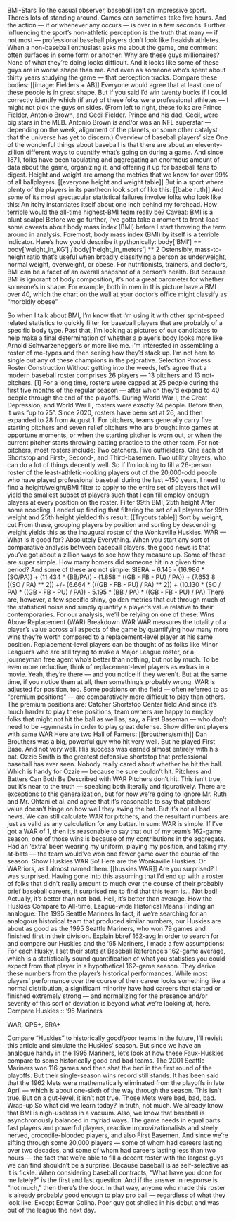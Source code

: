 BMI-Stars
To the casual observer, baseball isn’t an impressive sport. There’s lots of standing around. Games can sometimes take five hours. And the action — if or whenever any occurs — is over in a few seconds.
Further influencing the sport’s non-athletic perception is the truth that many — if not most — professional baseball players don’t look like freakish athletes. When a non-baseball enthusiast asks me about the game, one comment often surfaces in some form or another:
Why are these guys millionaires? None of what they’re doing looks difficult. And it looks like some of these guys are in worse shape than me.
And even as someone who’s spent about thirty years studying the game — that perception tracks.
Compare these bodies:
[[image: Fielders + AB]]
Everyone would agree that at least one of these people is in great shape. But if you said I’d win twenty bucks if I could correctly identify which (if any) of these folks were professional athletes — I might not pick the guys on sides.
(From left to right, these folks are Prince Fielder, Antonio Brown, and Cecil Fielder. Prince and his dad, Cecil, were big stars in the MLB. Antonio Brown is and/or was an NFL superstar — depending on the week, alignment of the planets, or some other catalyst that the universe has yet to discern.)
Overview of baseball players’ size
One of the wonderful things about baseball is that there are about an eleventy-zillion different ways to quantify what’s going on during a game. And since 1871, folks have been tabulating and aggregating an enormous amount of data about the game, organizing it, and offering it up for baseball fans to digest.
Height and weight are among the metrics that we know for over 99% of all ballplayers.
[[everyone height and weight table]]
But in a sport where plenty of the players in its pantheon look sort of like this:
[[babe ruth]]
And some of its most spectacular statistical failures involve folks who look like this:
An itchy instantiates itself about one inch behind my forehead.
How terrible would the all-time highest-BMI team really be?
Caveat: BMI is a blunt scalpel
Before we go further, I’ve gotta take a moment to front-load some caveats about body mass index (BMI) before I start throwing the term around in analysis.
Foremost, body mass index (BMI) by itself is a terrible indicator. Here’s how you’d describe it pythonically:
body[‘BMI’] == body[‘weight_in_KG’] / body[‘height_in_meters’] ** 2
Ostensibly, mass-to-height ratio that’s useful when broadly classifying a person as underweight, normal weight, overweight, or obese. For nutritionists, trainers, and doctors, BMI can be a facet of an overall snapshot of a person’s health.
But because BMI is ignorant of body composition, it’s not a great barometer for whether someone’s in shape. For example, both in men in this picture have a BMI over 40, which the chart on the wall at your doctor’s office might classify as “morbidly obese”

So when I talk about BMI, I’m know that I’m using it with other sprint-speed related statistics to quickly filter for baseball players that are probably of a specific body type. Past that, I’m looking at pictures of our candidates to help make a final determination of whether a player’s body looks more like Arnold Schwarzenegger’s or more like me.
I’m interested in assembling a roster of me-types and then seeing how they’d stack up. I’m not here to single out any of these champions in the pejorative.
Selection Process
Roster Construction
Without getting into the weeds, let’s agree that a modern baseball roster comprises 26 players — 13 pitchers and 13 not-pitchers.
[1]  For a long time, rosters were capped at 25 people during the first five months of the regular season — after which they’d expand to 40 people through the end of the playoffs. During World War I, the Great Depression, and World War II, rosters were exactly 24 people. Before then, it was “up to 25”. Since 2020, rosters have been set at 26, and then expanded to 28 from August 1.
For pitchers, teams generally carry five starting pitchers and seven relief pitchers who are brought into games at opportune moments, or when the starting pitcher is worn out, or when the current pitcher starts throwing batting practice to the other team.
For not-pitchers, most rosters include:
Two catchers.
Five outfielders.
One each of Shortstop and First-, Second-, and Third-basemen.
Two utility players, who can do a lot of things decently well.
So if I’m looking to fill a 26-person roster of the least-athletic-looking players out of the 20,000-odd people who have played professional baseball during the last ~150 years, I need to find a height/weight/BMI filter to apply to the entire set of players that will yield the smallest subset of players such that I can fill employ enough players at every position on the roster.
Filter 99th BMI, 25th height
After some noodling, I ended up finding that filtering the set of all players for 99th weight and 25th height yielded this result:
[[Tryouts table]]
Sort by weight, cut
From these, grouping players by position and sorting by descending weight yields this as the inaugural roster of the Wonkaville Huskies.
WAR — What is it good for? Absolutely Everything.
When you start any sort of comparative analysis between baseball players, the good news is that you’ve got about a zillion ways to see how they measure up. Some of these are super simple.
How many homers did someone hit in a given time period?
And some of these are not simple:
SIERA = 6.145 - (16.986 * (SO/PA)) + (11.434 * (BB/PA)) - (1.858 * ((GB - FB - PU) / PA)) + (7.653 8 ((SO / PA) ** 2)) +/- (6.664 * (((GB - FB - PU) / PA) ** 2)) + (10.130 * (SO / PA) * ((GB - FB - PU) / PA)) - 5.195 * (BB / PA) * ((GB - FB - PU) / PA)
There are, however, a few specific shiny, golden metrics that cut through much of the statistical noise and simply quantify a player’s value relative to their contemporaries.
For our analysis, we’ll be relying on one of these: Wins Above Replacement (WAR)
Breakdown WAR
WAR measures the totality of a player’s value across all aspects of the game by quantifying how many more wins they’re worth compared to a replacement-level player at his same position.
Replacement-level players can be thought of as folks like Minor Leaguers who are still trying to make a Major League roster, or a journeyman free agent who’s better than nothing, but not by much.
To be even more reductive, think of replacement-level players as extras in a movie. Yeah, they’re there — and you notice if they weren’t. But at the same time, if you notice them at all, then something’s probably wrong.
WAR is adjusted for position, too. Some positions on the field — often referred to as “premium positions” — are comparatively more difficult to play than others. The premium positions are:
Catcher
Shortstop
Center field
And since it’s much harder to play these positions, team owners are happy to employ folks that might not hit the ball as well as, say, a First Baseman — who don’t need to be ~gymnasts in order to play great defense.
Show different players with same WAR
Here are two Hall of Famers:
[[brouthers/smith]]
Dan Brouthers was a big, powerful guy who hit very well. But he played First Base. And not very well. His success was earned almost entirely with his bat.
Ozzie Smith is the greatest defensive shortstop that professional baseball has ever seen. Nobody really cared about whether he hit the ball. Which is handy for Ozzie — because he sure couldn’t hit.
Pitchers and Batters Can Both Be Described with WAR
Pitchers don’t hit.
This isn’t true, but it’s near to the truth — speaking both literally and figuratively.
There are exceptions to this generalization, but for now we’re going to ignore Mr. Ruth and Mr. Ohtani et al. and agree that it’s reasonable to say that pitchers’ value doesn’t hinge on how well they swing the bat.
But it’s not all bad news.
We can still calculate WAR for pitchers, and the resultant numbers are just as valid as any calculation for any batter.
In sum: WAR is simple.
If I’ve got a WAR of 1, then it’s reasonable to say that out of my team’s 162-game season, one of those wins is because of my contributions in the aggregate. Had an ‘extra’ been wearing my uniform, playing my position, and taking my at-bats — the team would’ve won one fewer game over the course of the season.
Show Huskies WAR
So! Here are the Wonkaville Huskies. Or WARriors, as I almost named them.
[[huskies WAR]]
Are you surprised? I was surprised.
Having gone into this assuming that I’d end up with a roster of folks that didn’t really amount to much over the course of their probably brief baseball careers, it surprised me to find that this team is...
Not bad!
Actually, it’s better than not-bad.
Hell, it’s better than average.
How the Huskies Compare to All-time, League-wide Historical Means
Finding an analogue: The 1995 Seattle Mariners
In fact, if we’re searching for an analogous historical team that produced similar numbers, our Huskies are about as good as the 1995 Seattle Mariners, who won 79 games and finished first in their division.
Explain bbref 162-avg
In order to search for and compare our Huskies and the ‘95 Mariners, I made a few assumptions:
For each Husky, I set their stats at Baseball Reference’s 162-game average, which is a statistically sound quantification of what you statistics you could expect from that player in a hypothetical 162-game season. They derive these numbers from the player’s historical performances.
While most players’ performance over the course of their career looks something like a normal distribution, a significant minority have had careers that started or finished extremely strong — and normalizing for the presence and/or severity of this sort of deviation is beyond what we’re looking at, here.
Compare Huskies :: ‘95 Mariners

WAR, OPS+, ERA+

Compare “Huskies” to historically good/poor teams
In the future, I’ll revisit this article and simulate the Huskies’ season. But since we have an analogue handy in the 1995 Mariners, let’s look at how these Faux-Huskies compare to some historically good and bad teams.
The 2001 Seattle Mariners won 116 games and then shat the bed in the first round of the playoffs. But their single-season wins record still stands.
It has been said that the 1962 Mets were mathematically eliminated from the playoffs in late April — which is about one-sixth of the way through the season.
This isn’t true. But on a gut-level, it isn’t not true. Those Mets were bad, bad, bad.
Wrap-up
So what did we learn today?
In truth, not much.
We already know that BMI is nigh-useless in a vacuum.
Also, we know that baseball is asynchronously balanced in myriad ways. The game needs in equal parts fast players and powerful players, reactive improvizationalists and steely nerved, crocodile-blooded players, and also First Basemen.
And since we’re sifting through some 20,000 players — some of whom had careers lasting over two decades, and some of whom had careers lasting less than two hours — the fact that we’re able to fill a decent roster with the largest guys we can find shouldn’t be a surprise.
Because baseball is as self-selective as it is fickle. When considering baseball contracts, “What have you done for me lately?” is the first and last question. And if the answer in response is “not much,” then there’s the door.
In that way, anyone who made this roster is already probably good enough to play pro ball — regardless of what they look like.
Except Edwar Colina.
Poor guy got shelled in his debut and was out of the league the next day.